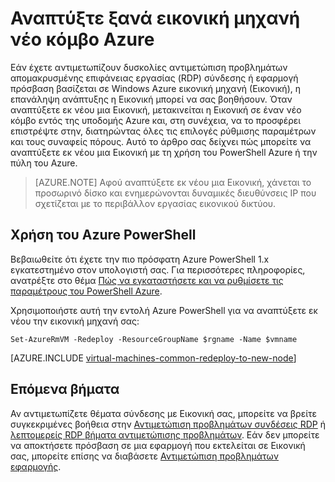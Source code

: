 <properties 
    pageTitle="Αναπτύξτε ξανά εικονικές μηχανές Windows | Microsoft Azure" 
    description="Περιγράφει τον τρόπο για να αναπτύξετε εκ νέου εικονικές μηχανές Windows να συμβάλει στην αντιμετώπιση προβλημάτων σύνδεσης RDP." 
    services="virtual-machines-windows" 
    documentationCenter="virtual-machines" 
    authors="iainfoulds" 
    manager="timlt"
    tags="azure-resource-manager,top-support-issue" 
/>
    

<tags 
    ms.service="virtual-machines-windows" 
    ms.devlang="na" 
    ms.topic="support-article" 
    ms.tgt_pltfrm="vm-windows"
    ms.workload="infrastructure" 
    ms.date="09/19/2016" 
    ms.author="iainfou" 
/>


# <a name="redeploy-virtual-machine-to-new-azure-node"></a>Αναπτύξτε ξανά εικονική μηχανή νέο κόμβο Azure

Εάν έχετε αντιμετωπίζουν δυσκολίες αντιμετώπιση προβλημάτων απομακρυσμένης επιφάνειας εργασίας (RDP) σύνδεσης ή εφαρμογή πρόσβαση βασίζεται σε Windows Azure εικονική μηχανή (Εικονική), η επανάληψη ανάπτυξης η Εικονική μπορεί να σας βοηθήσουν. Όταν αναπτύξετε εκ νέου μια Εικονική, μετακινείται η Εικονική σε έναν νέο κόμβο εντός της υποδομής Azure και, στη συνέχεια, να το προσφέρει επιστρέψτε στην, διατηρώντας όλες τις επιλογές ρύθμισης παραμέτρων και τους συναφείς πόρους. Αυτό το άρθρο σας δείχνει πώς μπορείτε να αναπτύξετε εκ νέου μια Εικονική με τη χρήση του PowerShell Azure ή την πύλη του Azure.

> [AZURE.NOTE] Αφού αναπτύξετε εκ νέου μια Εικονική, χάνεται το προσωρινό δίσκο και ενημερώνονται δυναμικές διευθύνσεις IP που σχετίζεται με το περιβάλλον εργασίας εικονικού δικτύου. 

## <a name="using-azure-powershell"></a>Χρήση του Azure PowerShell

Βεβαιωθείτε ότι έχετε την πιο πρόσφατη Azure PowerShell 1.x εγκατεστημένο στον υπολογιστή σας. Για περισσότερες πληροφορίες, ανατρέξτε στο θέμα [Πώς να εγκαταστήσετε και να ρυθμίσετε τις παραμέτρους του PowerShell Azure](../powershell-install-configure.md).

Χρησιμοποιήστε αυτή την εντολή Azure PowerShell για να αναπτύξετε εκ νέου την εικονική μηχανή σας:

    Set-AzureRmVM -Redeploy -ResourceGroupName $rgname -Name $vmname 


[AZURE.INCLUDE [virtual-machines-common-redeploy-to-new-node](../../includes/virtual-machines-common-redeploy-to-new-node.md)]


## <a name="next-steps"></a>Επόμενα βήματα
Αν αντιμετωπίζετε θέματα σύνδεσης με Εικονική σας, μπορείτε να βρείτε συγκεκριμένες βοήθεια στην [Αντιμετώπιση προβλημάτων συνδέσεις RDP](virtual-machines-windows-troubleshoot-rdp-connection.md) ή [λεπτομερείς RDP βήματα αντιμετώπισης προβλημάτων](virtual-machines-windows-detailed-troubleshoot-rdp.md). Εάν δεν μπορείτε να αποκτήσετε πρόσβαση σε μια εφαρμογή που εκτελείται σε Εικονική σας, μπορείτε επίσης να διαβάσετε [Αντιμετώπιση προβλημάτων εφαρμογής](virtual-machines-windows-troubleshoot-app-connection.md).